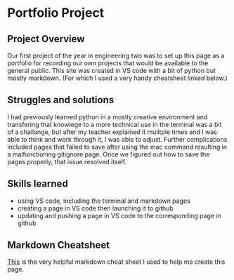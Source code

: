 # Portfolio Project 
## Project Overview
Our first project of the year in engineering two was to set up this page as a portfolio for recording our own projects that would be available to the general public. This site was created in VS code with a bit of python but mostly markdown. (For which I used a very handy cheatsheet linked below.) 

## Struggles and solutions 
I had previously learned python in a mostly creative environment and transfering that knowlege to a more technical use in the terminal was a bit of a challange, but after my teacher explained it mulitple times and I was able to think and work through it, I was able to adjust. Further complications included pages that failed to save after using the mac command resulting in a malfunctioning gitignore page. Once we figured out how to save the pages properly, that issue resolved itself. 

## Skills learned 

- using VS code, including the terminal and markdown pages 
- creating a page in VS code then launching it to github
- updating and pushing a page in VS code to the corresponding page in github 


## Markdown Cheatsheet 
[This](https://www.markdownguide.org/cheat-sheet/) is the very helpful markdown cheat sheet I used to help me create this page. 